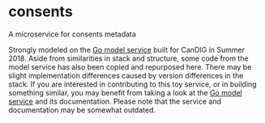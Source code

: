 # consents
A microservice for consents metadata

Strongly modeled on the [Go model service](https://github.com/CanDIG/go-model-service) built for CanDIG in Summer 2018. Aside from similarities in stack and structure, some code from the model service has also been copied and repurposed here. There may be slight implementation differences caused by version differences in the stack.
If you are interested in contributing to this toy service, or in building something similar, you may benefit from taking a look at the [Go model service](https://github.com/CanDIG/go-model-service) and its documentation. Please note that the service and documentation may be somewhat outdated.
